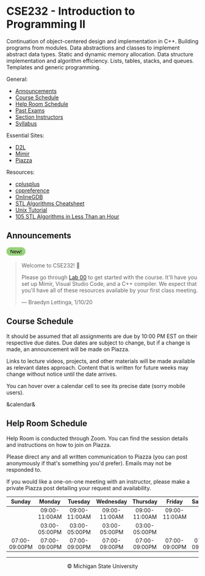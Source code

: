 # CSE232 - Introduction to Programming II

Continuation of object-centered design and implementation in C++. Building programs from modules. Data abstractions and classes to implement abstract data types. Static and dynamic memory allocation. Data structure implementation and algorithm efficiency. Lists, tables, stacks, and queues. Templates and generic programming.

General:
- [Announcements](#announcements)
- [Course Schedule](#course-schedule)
- [Help Room Schedule](#help-room-schedule)
- [Past Exams](https://cse.msu.edu/~cse232/Exam_Content/)
- [Section Instructors]()
- [Syllabus](SYLLABUS.md)

Essential Sites:
- [D2L](https://d2l.msu.edu/d2l/loginh/)
- [Mimir](https://class.mimir.io/)
- [Piazza]()

Resources:
- [cplusplus](https://cplusplus.com/reference/)
- [cppreference](https://en.cppreference.com/w/)
- [OnlineGDB](https://www.onlinegdb.com/)
- [STL Algorithms Cheatsheet](https://medium.com/logicalbee/c-stl-algorithms-cheat-sheet-d92f986abe14)
- [Unix Tutorial](https://www.tutorialspoint.com/unix/index.htm)
- [105 STL Algorithms in Less Than an Hour](https://www.youtube.com/watch?v=2olsGf6JIkU)

## Announcements

<img src="images/new.svg" width="50px">

<blockquote>
<p>Welcome to CSE232! 🎉</p>
<p>Please go through <a href="Labs/lab00.md">Lab 00</a> to get started with the course. It'll have you set up Mimir, Visual Studio Code, and a C++ compiler. We expect that you'll have all of these resources available by your first class meeting.</p>
<p>— Braedyn Lettinga, 1/10/20</p>
</blockquote>

## Course Schedule

It should be assumed that all assignments are due by 10:00 PM EST on their respective due dates. Due dates are subject to change, but if a change is made, an announcement will be made on Piazza.

Links to lecture videos, projects, and other materials will be made available as relevant dates approach. Content that is written for future weeks may change without notice until the date arrives.

You can hover over a calendar cell to see its precise date (sorry mobile users).

&calendar&

## Help Room Schedule

Help Room is conducted through Zoom. You can find the session details and instructions on how to join on Piazza.

Please direct any and all written communication to Piazza (you can post anonymously if that's something you'd prefer). Emails may not be responded to.

If you would like a one-on-one meeting with an instructor, please make a private Piazza post detailing your request and availability.

| Sunday | Monday | Tuesday | Wednesday | Thursday | Friday | Saturday |
| :---:  | :---:  | :---:   | :---:     | :---:    | :---:  | :---:    |
||09:00-11:00AM|09:00-11:00AM|09:00-11:00AM|09:00-11:00AM|09:00-11:00AM|
||03:00-05:00PM|03:00-05:00PM|03:00-05:00PM|03:00-05:00PM|||
|07:00-09:00PM|07:00-09:00PM|07:00-09:00PM|07:00-09:00PM|07:00-09:00PM|07:00-09:00PM|07:00-09:00PM|

___

<div align="center">
    <p>© Michigan State University</p>
</div>
